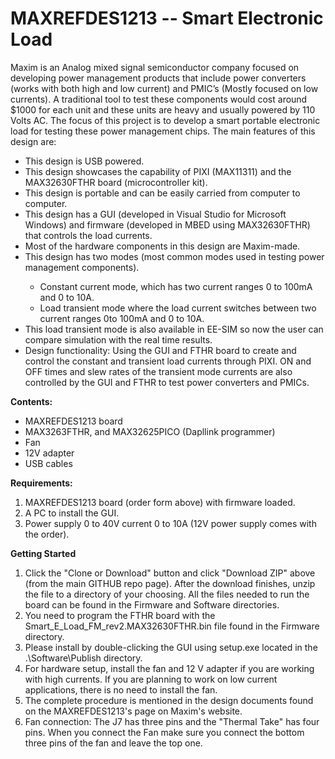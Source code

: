 # MAXREFDES1213 -- Smart Electronic Load
Maxim is an Analog mixed signal semiconductor company focused on developing power management products that include power converters (works with both high and low current) and PMIC’s (Mostly focused on low currents). A traditional tool to test these components would cost around $1000 for each unit and these units are heavy and usually powered by 110 Volts AC. The focus of this project is to develop a smart portable electronic load for testing these power management chips. The main features of this design are:
<ul>
<li>This design is USB powered.</li>
<li>This design showcases the capability of PIXI (MAX11311) and the MAX32630FTHR board (microcontroller kit).</li>
<li>This design is portable and can be easily carried from computer to computer.</li>
<li>This design has a GUI (developed in Visual Studio for Microsoft Windows) and firmware (developed in MBED using MAX32630FTHR) that controls the load currents.</li>
<li>Most of the hardware components in this design are Maxim-made.</li>
<li>This design has two modes (most common modes used in testing power management components).</li>
<ul><li>Constant current mode, which has two current ranges 0 to 100mA and 0 to 10A.</li>
<li>Load transient mode where the load current switches between two current ranges 0to 100mA and 0 to 10A.</li></ul>
<li>This load transient mode is also available in EE-SIM so now the user can compare simulation with the real time results.</li>
<li>Design functionality: Using the GUI and FTHR board to create and control the constant and transient load currents through PIXI. ON and OFF times and slew rates of the transient mode currents are also controlled by the GUI and FTHR to test power converters and PMICs.</li>
</ul>
<p>
<b>Contents:</b>
<ul>
<li>MAXREFDES1213 board</li>
<li>MAX3263FTHR, and MAX32625PICO (Dapllink programmer)</li>
<li>Fan</li>
<li>12V adapter</li>
<li>USB cables</li>
</ul>

<b>Requirements:</b>
<ol>
<li>MAXREFDES1213 board (order form above) with firmware loaded.</li>
<li>A PC to install the GUI.</li>
<li>Power supply 0 to 40V current 0 to 10A (12V power supply comes with the order).</li>
</ol>
<p>
<b>Getting Started</b>
<ol>
<li>Click the "Clone or Download" button and click "Download ZIP" above (from the main GITHUB repo page). After the download finishes, unzip the file to a directory of your choosing. All the files needed to run the board can be found in the Firmware and Software directories.</li>
<li>You need to program the FTHR board with the Smart_E_Load_FM_rev2.MAX32630FTHR.bin file found in the Firmware directory.</li>
<li>Please install by double-clicking the GUI using setup.exe located in the .\Software\Publish directory.</li>
<li>For hardware setup, install the fan and 12 V adapter if you are working with high currents. If you are planning to work on low current applications, there is no need to install the fan.</li>
<li>The complete procedure is mentioned in the design documents found on the MAXREFDES1213's page on Maxim's website.</li>
<li>Fan connection: The J7 has three pins and the "Thermal Take" has four pins. When you connect the Fan make sure you connect the bottom three pins of the fan and leave the top one.</li>
</ol>
